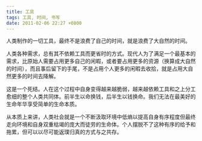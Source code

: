 ```yaml
---
title: 工具
tags: 工具, 时间, 书写
date: 2011-02-06 22:27 +0800
---
```



人类制作的一切工具，最终不是浪费了自己的时间，就是浪费了大自然的时间。

人类各种需求，总有其不依赖工具而更省时的方式。现代人为了满足一个最基本的需求，比原始人需要占用更多自己的闲暇，或者要占用更多的资源（换算成大自然的时间），而且事后留下的手尾，不是占用个人更多的闲暇去收拾，就是占用大自然更多的时间去降解。

这是一个死结。人在这个过程中自身变得越来越脆弱，越来越依赖工具和之上分工愈细的整个人类共同体。前半生以命换钱，后半生以钱换命。我们无法在最美好的生命年华享受简单的生命本质。

从本质上来讲，人类社会就是一个不断汲取环境中低熵以提高自身有序程度但最终走向环境和自身双重枯竭的庞大而徒劳的生命体。个人摆脱不了这种有序的给予和拖累，但可以以尽可能返璞归真的方式与之共存。

